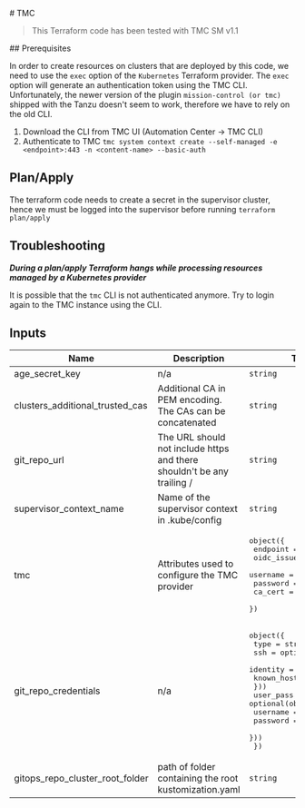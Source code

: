 # TMC

> This Terraform code has been tested with TMC SM v1.1

## Prerequisites

In order to create resources on clusters that are deployed by this code, we need to use the `exec` option of the `Kubernetes` Terraform provider. The `exec` option will generate an authentication token using the TMC CLI. Unfortunately, the newer version of the plugin `mission-control (or tmc)` shipped with the Tanzu doesn't seem to work, therefore we have to rely on the old CLI.

1. Download the CLI from TMC UI (Automation Center -> TMC CLI)
1. Authenticate to TMC `tmc system context create --self-managed -e <endpoint>:443 -n <content-name> --basic-auth`

## Plan/Apply

The terraform code needs to create a secret in the supervisor cluster, hence we must be logged into the supervisor before running `terraform plan/apply`

## Troubleshooting

**<i>During a plan/apply Terraform hangs while processing resources managed by a Kubernetes provider</i>**

It is possible that the `tmc` CLI is not authenticated anymore. Try to login again to the TMC instance using the CLI.

<!-- BEGIN_TF_DOCS -->
<!-- This section will be overridden by terraform-docs. Do not change it.-->
## Inputs

| Name | Description | Type | Default | Required |
|------|-------------|------|---------|:--------:|
| age\_secret\_key | n/a | `string` | n/a | yes |
| clusters\_additional\_trusted\_cas | Additional CA in PEM encoding. The CAs can be concatenated | `string` | n/a | yes |
| git\_repo\_url | The URL should not include https and there shouldn't be any trailing / | `string` | n/a | yes |
| supervisor\_context\_name | Name of the supervisor context in .kube/config | `string` | n/a | yes |
| tmc | Attributes used to configure the TMC provider | <pre>object({<br>    endpoint    = string<br>    oidc_issuer = string<br>    username    = string<br>    password    = string<br>    ca_cert     = string<br>  })</pre> | n/a | yes |
| git\_repo\_credentials | n/a | <pre>object({<br>    type = string<br>    ssh = optional(object({<br>      identity    = string<br>      known_hosts = string<br>    }))<br>    user_pass = optional(object({<br>      username = string<br>      password = string<br>    }))<br>  })</pre> | `null` | no |
| gitops\_repo\_cluster\_root\_folder | path of folder containing the root kustomization.yaml | `string` | `""` | no |
<!-- END_TF_DOCS -->
